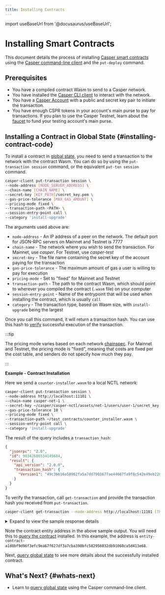 ```yaml
---
title: Installing Contracts
---
```


import useBaseUrl from '@docusaurus/useBaseUrl';

# Installing Smart Contracts

This document details the process of installing [Casper smart contracts](../writing-onchain-code/simple-contract.md) using the [Casper command-line client](../prerequisites.md#install-casper-client) and the `put-deploy` command.

## Prerequisites

- You have a compiled contract Wasm to send to a Casper network.
- You have installed the [Casper CLI client](../prerequisites.md#install-casper-client) to interact with the network.
- You have a [Casper Account](../prerequisites.md#setting-up-an-account) with a public and secret key pair to initiate the transaction.
- You have enough CSPR tokens in your account's main purse to pay for transactions. If you plan to use the Casper Testnet, learn about the [faucet](../../users/csprlive/testnet-faucet.md) to fund your testing account's main purse.

## Installing a Contract in Global State {#installing-contract-code}

To install a contract in [global state](../../concepts/glossary/G.md#global-state), you need to send a transaction to the network with the contract Wasm. You can do so by using the `put-transaction session` command, or the equivalent `put-txn session` command.

```bash
casper-client put-transaction session \
--node-address [NODE_SERVER_ADDRESS] \
--chain-name [CHAIN_NAME] \
--secret-key [KEY_PATH]/secret_key.pem \
--gas-price-tolerance [MAX_GAS_AMOUNT] \
--pricing-mode fixed \
--transaction-path <PATH> \
--session-entry-point call \
--category 'install-upgrade'
```

The arguments used above are:
- `node-address` - An IP address of a peer on the network. The default port for JSON-RPC servers on Mainnet and Testnet is 7777
- `chain-name` - The network where you wish to send the transaction. For Mainnet, use *casper*. For Testnet, use *casper-test*
- `secret-key` - The file name containing the secret key of the account paying for the transaction
- `gas-price-tolerance` - The maximum amount of gas a user is willing to pay for execution
- `pricing-mode` - Set to "fixed" for Mainnet and Testnet
- `transaction-path` - The path to the contract Wasm, which should point to wherever you compiled the contract (`.wasm` file) on your computer
- `session-entry-point` - Name of the entrypoint that will be used when installing the contract, which is usually `call`
- `category` - The transaction type, based on Wasm size, with `install-upgrade` being the largest

Once you call this command, it will return a transaction hash. You can use this hash to [verify](./sending-transactions.md#sending-the-transaction) successful execution of the transaction.

:::tip

The pricing mode varies based on each network [chainspec](../../concepts/glossary/C.md#chainspec). For Mainnet and Testnet, the pricing mode is "fixed", meaning that costs are fixed per the cost table, and senders do not specify how much they pay.

:::

**Example - Contract Installation**

Here we send a `counter-installer.wasm` to a local NCTL network:

```bash
casper-client put-transaction session \
--node-address http://localhost:11101 \
--chain-name casper-net-1 \
--secret-key ~/casper/casper-nctl/assets/net-1/users/user-1/secret_key.pem \
--gas-price-tolerance 10 \
--pricing-mode fixed \
--transaction-path ~/test_contracts/counter_installer.wasm \
--session-entry-point call \
--category 'install-upgrade'
```

The result of the query includes a `transaction_hash`:

```json
{
  "jsonrpc": "2.0",
  "id": 90342686534145684,
  "result": {
    "api_version": "2.0.0",
    "transaction_hash": {
      "Version1": "49c36616a50962fa5a7dd7901677ae44667fa9f8c542e49eb2284ba2c900bba2"
    }
  }
}
```

To verify the transaction, call `get-transaction` and provide the transaction hash you received from `put-transaction`.

```bash
casper-client get-transaction --node-address http://localhost:11101 [TRANSACTION_HASH]
```

<details>
<summary>Expand to view the sample response details</summary>

```json
{
  "jsonrpc": "2.0",
  "id": 5297043714444661948,
  "result": {
    "api_version": "2.0.0",
    "transaction": {
      "Version1": {
        "hash": "49c36616a50962fa5a7dd7901677ae44667fa9f8c542e49eb2284ba2c900bba2",
        "header": {
          "chain_name": "casper-net-1",
          "timestamp": "2024-08-21T11:21:36.201Z",
          "ttl": "30m",
          "body_hash": "543df05d05c456e9b6b5d657029e9ad20c674c6e6b56f498af0052ec87ee9f80",
          "pricing_mode": {
            "Fixed": {
              "gas_price_tolerance": 10
            }
          },
          "initiator_addr": {
            "PublicKey": "0149d133f697b5867d312e18ae0b129ef0c63499df2815fe339dca727963edb80d"
          }
        },
        "body": {
          "args": [],
          "target": {
            "Session": {
              "module_bytes": "[105936 hex chars]",
              "runtime": "VmCasperV1"
            }
          },
          "entry_point": "Call",
          "transaction_category": 2,
          "scheduling": "Standard"
        },
        "approvals": [
          {
            "signer": "0149d133f697b5867d312e18ae0b129ef0c63499df2815fe339dca727963edb80d",
            "signature": "01537684dd531ce6a4c9383ba7ea565e9408ed2c5dd8bb12787f131e1148fd0f057f45dbaa7bbc0230743cc5740c67db64f66bab1df57547722899f7d7289c1f0c"
          }
        ]
      }
    },
    "execution_info": {
      "block_hash": "24ead40278a71966e16823150b06c06675a216dbef761c1d6ad1439da4147f4a",
      "block_height": 8463,
      "execution_result": {
        "Version2": {
          "initiator": {
            "PublicKey": "0149d133f697b5867d312e18ae0b129ef0c63499df2815fe339dca727963edb80d"
          },
          "error_message": null,
          "limit": "1000000000000",
          "consumed": "46747144601",
          "cost": "1000000000000",
          "payment": [],
          "transfers": [],
          "size_estimate": 53215,
          "effects": [
            {
              "key": "balance-hold-0121dc8fc358c4e30ae29786bd4842a5f99da83efa0b9ca8461cd2196ffbfd07f172b7ab7491010000",
              "kind": {
                "Write": {
                  "CLValue": {
                    "cl_type": "U512",
                    "bytes": "050010a5d4e8",
                    "parsed": "1000000000000"
                  }
                }
              }
            },
            {
              "key": "uref-65f3f583bf1ac01b6c90d9c9478bd239c09e46f48fb693918726eaab03631407-000",
              "kind": {
                "Write": {
                  "CLValue": {
                    "cl_type": "I32",
                    "bytes": "00000000",
                    "parsed": 0
                  }
                }
              }
            },
            {
              "key": "uref-29feb2af8a9d7b6d2ef6be875a0aa326b646a00b7cdd2dd4a65365e84e9f2e9a-000",
              "kind": {
                "Write": {
                  "CLValue": {
                    "cl_type": "Unit",
                    "bytes": "",
                    "parsed": null
                  }
                }
              }
            },
            {
              "key": "package-50d487af45f8cec533c6813801a7630ff97e5ee3964daf7915d5451b4812ac94",
              "kind": {
                "Write": {
                  "Package": {
                    "versions": [],
                    "disabled_versions": [],
                    "groups": [],
                    "lock_status": "Unlocked"
                  }
                }
              }
            },
            {
              "key": "named-key-entity-account-6a56c4eee172043975aea72221eaf09f3c3a24f09a379935e44c9979f1ae9463-05c3e063406ddde43671e0d47c45e31a10e9204137171f96ce818bdc725a4e1b",
              "kind": {
                "Write": {
                  "NamedKey": {
                    "named_key": {
                      "cl_type": "Key",
                      "bytes": "1050d487af45f8cec533c6813801a7630ff97e5ee3964daf7915d5451b4812ac94",
                      "parsed": "package-50d487af45f8cec533c6813801a7630ff97e5ee3964daf7915d5451b4812ac94"
                    },
                    "name": {
                      "cl_type": "String",
                      "bytes": "14000000636f756e7465725f7061636b6167655f6e616d65",
                      "parsed": "counter_package_name"
                    }
                  }
                }
              }
            },
            {
              "key": "named-key-entity-account-6a56c4eee172043975aea72221eaf09f3c3a24f09a379935e44c9979f1ae9463-6409273bf327d5a6a39a29dbd07c5cd2f48ee4f227fd443d025adc51e1bd5103",
              "kind": {
                "Write": {
                  "NamedKey": {
                    "named_key": {
                      "cl_type": "Key",
                      "bytes": "0229feb2af8a9d7b6d2ef6be875a0aa326b646a00b7cdd2dd4a65365e84e9f2e9a07",
                      "parsed": "uref-29feb2af8a9d7b6d2ef6be875a0aa326b646a00b7cdd2dd4a65365e84e9f2e9a-007"
                    },
                    "name": {
                      "cl_type": "String",
                      "bytes": "13000000636f756e7465725f6163636573735f75726566",
                      "parsed": "counter_access_uref"
                    }
                  }
                }
              }
            },
            {
              "key": "package-50d487af45f8cec533c6813801a7630ff97e5ee3964daf7915d5451b4812ac94",
              "kind": "Identity"
            },
            {
              "key": "entity-system-1f15cf43df68e8b382415a8ef687521f61f1ecce6960b72eaa13f43bfc448139",
              "kind": "Identity"
            },
            {
              "key": "package-f1c97c9b6228be3f316753e4e1289d910071fb880dddccce18881abfb9f53526",
              "kind": "Identity"
            },
            {
              "key": "entry-point-v1-entity-system-1f15cf43df68e8b382415a8ef687521f61f1ecce6960b72eaa13f43bfc448139-21bddc7e4379ba445c7118cb51962954e0d1e5aa5cacc0c4ff6095b57eb9fb33",
              "kind": "Identity"
            },
            {
              "key": "uref-2cb7e46fcde2c4d395a6850bb3b7edbb0b4db6018643e535fa0dfdeeb006d6ef-000",
              "kind": {
                "Write": {
                  "CLValue": {
                    "cl_type": "Unit",
                    "bytes": "",
                    "parsed": null
                  }
                }
              }
            },
            {
              "key": "balance-2cb7e46fcde2c4d395a6850bb3b7edbb0b4db6018643e535fa0dfdeeb006d6ef",
              "kind": {
                "Write": {
                  "CLValue": {
                    "cl_type": "U512",
                    "bytes": "00",
                    "parsed": "0"
                  }
                }
              }
            },
            {
              "key": "byte-code-v1-wasm-0577a7c92fd20e1af76aa9e257631cb240e8187191bba2025e88663d0288e936",
              "kind": {
                "Write": {
                  "ByteCode": {
                    "kind": "V1CasperWasm",
                    "bytes": "[82290 hex chars]"
                  }
                }
              }
            },
            {
              "key": "named-key-entity-contract-a1d0bf9d96f3efc9ea67f627df3a7cba390bfc582956032db91060ca5d413e68-5fed34ec1b2c38445b984eee743ce17fb1e5e89a8cb910cc2f9f12b005360eef",
              "kind": {
                "Write": {
                  "NamedKey": {
                    "named_key": {
                      "cl_type": "Key",
                      "bytes": "0265f3f583bf1ac01b6c90d9c9478bd239c09e46f48fb693918726eaab0363140707",
                      "parsed": "uref-65f3f583bf1ac01b6c90d9c9478bd239c09e46f48fb693918726eaab03631407-007"
                    },
                    "name": {
                      "cl_type": "String",
                      "bytes": "05000000636f756e74",
                      "parsed": "count"
                    }
                  }
                }
              }
            },
            {
              "key": "entry-point-v1-entity-contract-a1d0bf9d96f3efc9ea67f627df3a7cba390bfc582956032db91060ca5d413e68-399a84b0da15b34ecd774b1c4ad47c72a9e1298df057d83bee93d22ac4972aa5",
              "kind": {
                "Write": {
                  "EntryPoint": {
                    "V1CasperVm": {
                      "name": "counter_get",
                      "args": [],
                      "ret": "I32",
                      "access": "Public",
                      "entry_point_type": "Called",
                      "entry_point_payment": "Caller"
                    }
                  }
                }
              }
            },
            {
              "key": "entry-point-v1-entity-contract-a1d0bf9d96f3efc9ea67f627df3a7cba390bfc582956032db91060ca5d413e68-3eba75fc27f0ec2786e09c09d72d61e4c28a86d44d8efc9911460d5438396481",
              "kind": {
                "Write": {
                  "EntryPoint": {
                    "V1CasperVm": {
                      "name": "counter_inc",
                      "args": [],
                      "ret": "Unit",
                      "access": "Public",
                      "entry_point_type": "Called",
                      "entry_point_payment": "Caller"
                    }
                  }
                }
              }
            },
            {
              "key": "entity-contract-a1d0bf9d96f3efc9ea67f627df3a7cba390bfc582956032db91060ca5d413e68",
              "kind": {
                "Write": {
                  "AddressableEntity": {
                    "protocol_version": "2.0.0",
                    "entity_kind": {
                      "SmartContract": "VmCasperV1"
                    },
                    "package_hash": "package-50d487af45f8cec533c6813801a7630ff97e5ee3964daf7915d5451b4812ac94",
                    "byte_code_hash": "byte-code-0577a7c92fd20e1af76aa9e257631cb240e8187191bba2025e88663d0288e936",
                    "main_purse": "uref-2cb7e46fcde2c4d395a6850bb3b7edbb0b4db6018643e535fa0dfdeeb006d6ef-007",
                    "associated_keys": [
                      {
                        "account_hash": "account-hash-6a56c4eee172043975aea72221eaf09f3c3a24f09a379935e44c9979f1ae9463",
                        "weight": 1
                      }
                    ],
                    "action_thresholds": {
                      "deployment": 1,
                      "upgrade_management": 1,
                      "key_management": 1
                    },
                    "message_topics": []
                  }
                }
              }
            },
            {
              "key": "package-50d487af45f8cec533c6813801a7630ff97e5ee3964daf7915d5451b4812ac94",
              "kind": {
                "Write": {
                  "Package": {
                    "versions": [
                      {
                        "entity_version_key": {
                          "protocol_version_major": 2,
                          "entity_version": 1
                        },
                        "addressable_entity_hash": "addressable-entity-a1d0bf9d96f3efc9ea67f627df3a7cba390bfc582956032db91060ca5d413e68"
                      }
                    ],
                    "disabled_versions": [],
                    "groups": [],
                    "lock_status": "Unlocked"
                  }
                }
              }
            },
            {
              "key": "uref-7bc25880db57763fccfa858185becd8de40a890d9e006e067352f011bdcf03bf-000",
              "kind": {
                "Write": {
                  "CLValue": {
                    "cl_type": "U32",
                    "bytes": "01000000",
                    "parsed": 1
                  }
                }
              }
            },
            {
              "key": "named-key-entity-account-6a56c4eee172043975aea72221eaf09f3c3a24f09a379935e44c9979f1ae9463-174ccaaa723ba74cee869017501fab28512b6ef9296d48a38daff7d0da13d1a1",
              "kind": {
                "Write": {
                  "NamedKey": {
                    "named_key": {
                      "cl_type": "Key",
                      "bytes": "027bc25880db57763fccfa858185becd8de40a890d9e006e067352f011bdcf03bf07",
                      "parsed": "uref-7bc25880db57763fccfa858185becd8de40a890d9e006e067352f011bdcf03bf-007"
                    },
                    "name": {
                      "cl_type": "String",
                      "bytes": "0700000076657273696f6e",
                      "parsed": "version"
                    }
                  }
                }
              }
            },
            {
              "key": "named-key-entity-account-6a56c4eee172043975aea72221eaf09f3c3a24f09a379935e44c9979f1ae9463-83b1cde13136393741a1e906a892ccdd289e7827cc9ef84a98cc96e86464bde0",
              "kind": {
                "Write": {
                  "NamedKey": {
                    "named_key": {
                      "cl_type": "Key",
                      "bytes": "1102a1d0bf9d96f3efc9ea67f627df3a7cba390bfc582956032db91060ca5d413e68",
                      "parsed": "entity-contract-a1d0bf9d96f3efc9ea67f627df3a7cba390bfc582956032db91060ca5d413e68"
                    },
                    "name": {
                      "cl_type": "String",
                      "bytes": "07000000636f756e746572",
                      "parsed": "counter"
                    }
                  }
                }
              }
            },
            {
              "key": "balance-hold-0121dc8fc358c4e30ae29786bd4842a5f99da83efa0b9ca8461cd2196ffbfd07f172b7ab7491010000",
              "kind": {
                "Prune": "balance-hold-0121dc8fc358c4e30ae29786bd4842a5f99da83efa0b9ca8461cd2196ffbfd07f172b7ab7491010000"
              }
            },
            {
              "key": "balance-hold-0021dc8fc358c4e30ae29786bd4842a5f99da83efa0b9ca8461cd2196ffbfd07f172b7ab7491010000",
              "kind": {
                "Write": {
                  "CLValue": {
                    "cl_type": "U512",
                    "bytes": "050010a5d4e8",
                    "parsed": "1000000000000"
                  }
                }
              }
            },
            {
              "key": "entity-system-b76adcf84d4900edec0af9001e727bcc3d4920a40afaa6a0e43137bacf62b91e",
              "kind": "Identity"
            },
            {
              "key": "entity-system-1f15cf43df68e8b382415a8ef687521f61f1ecce6960b72eaa13f43bfc448139",
              "kind": "Identity"
            },
            {
              "key": "entity-system-1d29f1bd6ba7016f430498de2d0fe7c9d2c14c200d79be33e0ad240bc2a0d229",
              "kind": "Identity"
            },
            {
              "key": "bid-addr-01f47c77764d4d4c0030c563266724e78e07b2b4719ecfceeae816470c5ecf882d",
              "kind": "Identity"
            },
            {
              "key": "bid-addr-04f47c77764d4d4c0030c563266724e78e07b2b4719ecfceeae816470c5ecf882d0903000000000000",
              "kind": {
                "Write": {
                  "BidKind": {
                    "Credit": {
                      "validator_public_key": "01e4bb993269e0fe33d6e575ab6a642fdcaf692449a1529c4f73e636dfff9d3e61",
                      "era_id": 777,
                      "amount": "1000000000000"
                    }
                  }
                }
              }
            }
          ]
        }
      }
    }
  }
}
```
</details>

Note the contract entity address in the above sample output. You will need this to [query the contract](./querying-global-state.md#query-the-contract) installed. In this example, the address is `entity-contract-a1d0bf9d96f3efc9ea67f627df3a7cba390bfc582956032db91060ca5d413e68`.

Next, [query global state](./querying-global-state.md) to see more details about the successfully installed contract.

<!-- Hide the video for now, as it needs to be updated.

**Video - Contract Installation Walkthrough**

This video demonstrates the commands described above for installing a contract on-chain.

<p align="center">
<iframe width="400" height="225" src="https://www.youtube.com/embed?v=sUg0nh3K3iQ&list=PL8oWxbJ-csEqi5FP87EJZViE2aLz6X1Mj&index=8" frameborder="0" allow="accelerometer; clipboard-write; encrypted-media; gyroscope; picture-in-picture" allowfullscreen></iframe>
</p>

-->

## What's Next? {#whats-next}

- Learn to [query global state](./querying-global-state.md) using the Casper command-line client.

